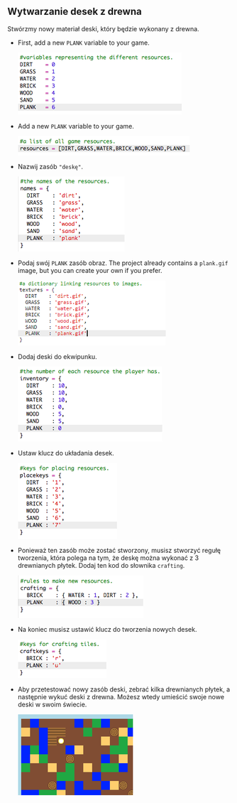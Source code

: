 ## Wytwarzanie desek z drewna

Stwórzmy nowy materiał deski, który będzie wykonany z drewna.

+ First, add a new `PLANK` variable to your game.
    
    ![zrzut ekranu](images/craft-plank-const.png)

+ Add a new `PLANK` variable to your game.
    
    ![zrzut ekranu](images/craft-plank-resources.png)

+ Nazwij zasób `"deskę"`.
    
    ![zrzut ekranu](images/craft-plank-names.png)

+ Podaj swój `PLANK` zasób obraz. The project already contains a `plank.gif` image, but you can create your own if you prefer.
    
    ![zrzut ekranu](images/craft-plank-textures.png)

+ Dodaj deski do ekwipunku.
    
    ![zrzut ekranu](images/craft-plank-inventory.png)

+ Ustaw klucz do układania desek.
    
    ![zrzut ekranu](images/craft-plank-placekeys.png)

+ Ponieważ ten zasób może zostać stworzony, musisz stworzyć regułę tworzenia, która polega na tym, że deskę można wykonać z 3 drewnianych płytek. Dodaj ten kod do słownika `crafting`.
    
    ![zrzut ekranu](images/craft-plank-crafting.png)

+ Na koniec musisz ustawić klucz do tworzenia nowych desek.
    
    ![zrzut ekranu](images/craft-plank-craftkeys.png)

+ Aby przetestować nowy zasób deski, zebrać kilka drewnianych płytek, a następnie wykuć deski z drewna. Możesz wtedy umieścić swoje nowe deski w swoim świecie.
    
    ![zrzut ekranu](images/craft-plank-test.png)